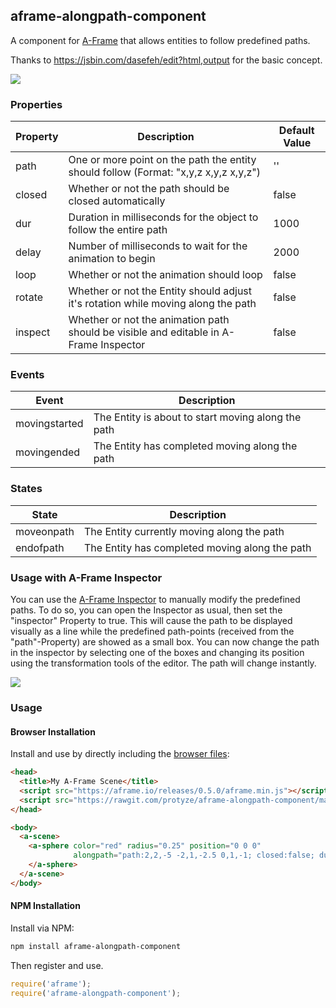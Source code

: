 ## aframe-alongpath-component
A component for [A-Frame](https://aframe.io) that allows entities to follow predefined paths.

Thanks to https://jsbin.com/dasefeh/edit?html,output for the basic concept.

![](http://lab.immersiveweb.ch/assets/aframe-alongpath-component.gif)

### Properties

| Property | Description                                                                          | Default Value |
| -------- | -----------                                                                          | ------------- |
| path     | One or more point on the path the entity should follow (Format: "x,y,z x,y,z x,y,z") | ''            |
| closed   | Whether or not the path should be closed automatically                               | false         |
| dur      | Duration in milliseconds for the object to follow the entire path                    | 1000          |
| delay    | Number of milliseconds to wait for the animation to begin                            | 2000          |
| loop     | Whether or not the animation should loop                                             | false         |
| rotate   | Whether or not the Entity should adjust it's rotation while moving along the path    | false         |
| inspect  | Whether or not the animation path should be visible and editable in A-Frame Inspector| false         |

### Events

| Event    | Description                                                 |
| -------- | -----------                                                 |
| movingstarted     | The Entity is about to start moving along the path |
| movingended   | The Entity has completed moving along the path         |

### States

| State    | Description                                      |
| -------- | -----------                                      |
| moveonpath     | The Entity currently moving along the path |
| endofpath   | The Entity has completed moving along the path|

### Usage with A-Frame Inspector

You can use the [A-Frame Inspector](https://github.com/aframevr/aframe-inspector) to manually modify the predefined paths. To do so, you can open the Inspector as usual, then set the "inspector" Property to true. This will cause the path to be displayed visually as a line while the predefined path-points (received from the "path"-Property) are showed as a small box. You can now change the path in the inspector by selecting one of the boxes and changing its position using the transformation tools of the editor. The path will change instantly.

![](http://lab.immersiveweb.ch/assets/aframe-alongpath-component-inspector.gif)

### Usage

#### Browser Installation

Install and use by directly including the [browser files](dist):

```html
<head>
  <title>My A-Frame Scene</title>
  <script src="https://aframe.io/releases/0.5.0/aframe.min.js"></script>
  <script src="https://rawgit.com/protyze/aframe-alongpath-component/master/dist/aframe-alongpath-component.min.js"></script>
</head>

<body>
  <a-scene>
    <a-sphere color="red" radius="0.25" position="0 0 0"
              alongpath="path:2,2,-5 -2,1,-2.5 0,1,-1; closed:false; dur:5000; delay:4000; inspect:false;">
    </a-sphere>
  </a-scene>
</body>
```

#### NPM Installation

Install via NPM:

```bash
npm install aframe-alongpath-component
```

Then register and use.

```js
require('aframe');
require('aframe-alongpath-component');
```